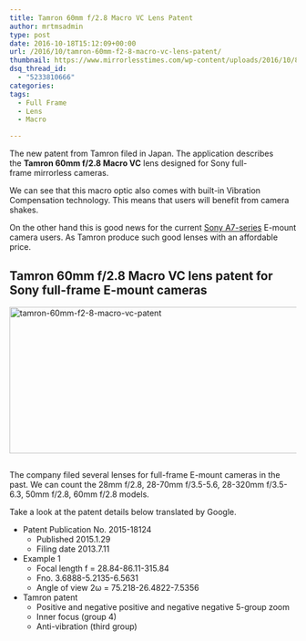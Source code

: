 ```yaml
---
title: Tamron 60mm f/2.8 Macro VC Lens Patent
author: mrtmsadmin
type: post
date: 2016-10-18T15:12:09+00:00
url: /2016/10/tamron-60mm-f2-8-macro-vc-lens-patent/
thumbnail: https://www.mirrorlesstimes.com/wp-content/uploads/2016/10/815lDNIJlIL._SL1500_.jpg
dsq_thread_id:
  - "5233810666"
categories:
tags:
  - Full Frame
  - Lens
  - Macro

---
```

The new patent from Tamron filed in Japan. The application describes the **Tamron 60mm f/2.8 Macro VC** lens designed for Sony full-frame mirrorless cameras.

We can see that this macro optic also comes with built-in Vibration Compensation technology. This means that users will benefit from camera shakes.

On the other hand this is good news for the current <a title="Sony A7" href="http://www.dailycameranews.com/2015/12/sony-a7rii-is-the-best-high-end-interchangeable-lens-camera/" target="_blank">Sony A7-series</a> E-mount camera users. As Tamron produce such good lenses with an affordable price.<!--more-->

## Tamron 60mm f/2.8 Macro VC lens patent for Sony full-frame E-mount cameras

[<img class="aligncenter size-full wp-image-656" src="https://i1.wp.com/www.mirrorlesstimes.com/wp-content/uploads/2016/10/tamron-60mm-f2-8-macro-vc-patent.jpg?resize=600%2C257&#038;ssl=1" alt="tamron-60mm-f2-8-macro-vc-patent" width="600" height="257" srcset="https://i1.wp.com/www.mirrorlesstimes.com/wp-content/uploads/2016/10/tamron-60mm-f2-8-macro-vc-patent.jpg?w=900&ssl=1 900w, https://i1.wp.com/www.mirrorlesstimes.com/wp-content/uploads/2016/10/tamron-60mm-f2-8-macro-vc-patent.jpg?resize=300%2C129&ssl=1 300w, https://i1.wp.com/www.mirrorlesstimes.com/wp-content/uploads/2016/10/tamron-60mm-f2-8-macro-vc-patent.jpg?resize=768%2C329&ssl=1 768w" sizes="(max-width: 600px) 100vw, 600px" data-recalc-dims="1" />][1]

## 

The company filed several lenses for full-frame E-mount cameras in the past. We can count the 28mm f/2.8, 28-70mm f/3.5-5.6, 28-320mm f/3.5-6.3, 50mm f/2.8, 60mm f/2.8 models.

Take a look at the patent details below translated by Google.

  * Patent Publication No. 2015-18124 
      * Published 2015.1.29
      * Filing date 2013.7.11
  * Example 1 
      * Focal length f = 28.84-86.11-315.84
      * Fno. 3.6888-5.2135-6.5631
      * Angle of view 2ω = 75.218-26.4822-7.5356
  * Tamron patent 
      * Positive and negative positive and negative negative 5-group zoom
      * Inner focus (group 4)
      * Anti-vibration (third group)

 [1]: https://i1.wp.com/www.mirrorlesstimes.com/wp-content/uploads/2016/10/tamron-60mm-f2-8-macro-vc-patent.jpg?ssl=1